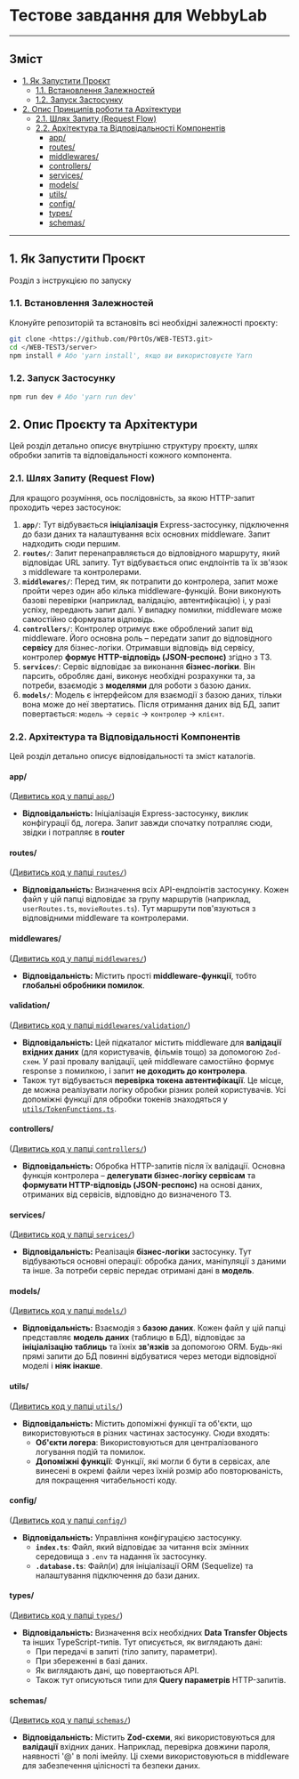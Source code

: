# Тестове завдання для WebbyLab
---
## Зміст

* [1. Як Запустити Проєкт](#1-як-запустити-проєкт)
    * [1.1. Встановлення Залежностей](#11-встановлення-залежностей)
    * [1.2. Запуск Застосунку](#12-запуск-застосунку)
* [2. Опис Принципів роботи та Архітектури](#2-опис-проєкту-та-архітектури)
    * [2.1. Шлях Запиту (Request Flow)](#21-шлях-запиту-request-flow)
    * [2.2. Архітектура та Відповідальності Компонентів](#22-архітектура-та-відповідальності-компонентів)
        * [app/](#app)
        * [routes/](#routes)
        * [middlewares/](#middlewares)
        * [controllers/](#controllers)
        * [services/](#services)
        * [models/](#models)
        * [utils/](#utils)
        * [config/](#config)
        * [types/](#types)
        * [schemas/](#schemas)

---

## 1. Як Запустити Проєкт

Розділ з інструкцією по запуску


### 1.1. Встановлення Залежностей

Клонуйте репозиторій та встановіть всі необхідні залежності проєкту:

```bash
git clone <https://github.com/P0rtOs/WEB-TEST3.git>
cd </WEB-TEST3/server>
npm install # Або 'yarn install', якщо ви використовуєте Yarn
```
### 1.2. Запуск Застосунку
```bash
npm run dev # Або 'yarn run dev'
```

## 2. Опис Проєкту та Архітектури

Цей розділ детально описує внутрішню структуру проєкту, шлях обробки запитів та відповідальності кожного компонента.

### 2.1. Шлях Запиту (Request Flow)

Для кращого розуміння, ось послідовність, за якою HTTP-запит проходить через застосунок:

1.  **`app/`**: Тут відбувається **ініціалізація** Express-застосунку, підключення до бази даних та налаштування всіх основних middleware. Запит надходить сюди першим.
2.  **`routes/`**: Запит перенаправляється до відповідного маршруту, який відповідає URL запиту. Тут відбувається опис ендпоінтів та їх зв'язок з middleware та контролерами.
3.  **`middlewares/`**: Перед тим, як потрапити до контролера, запит може пройти через один або кілька middleware-функцій. Вони виконують базові перевірки (наприклад, валідацію, автентифікацію) і, у разі успіху, передають запит далі. У випадку помилки, middleware може самостійно сформувати відповідь.
4.  **`controllers/`**: Контролер отримує вже оброблений запит від middleware. Його основна роль – передати запит до відповідного **сервісу** для бізнес-логіки. Отримавши відповідь від сервісу, контролер **формує HTTP-відповідь (JSON-респонс)** згідно з ТЗ.
5.  **`services/`**: Сервіс відповідає за виконання **бізнес-логіки**. Він парсить, обробляє дані, виконує необхідні розрахунки та, за потреби, взаємодіє з **моделями** для роботи з базою даних.
6.  **`models/`**: Модель є інтерфейсом для взаємодії з базою даних, тільки вона може до неї звертатись. Після отримання даних від БД, запит повертається: `модель` -> `сервіс` -> `контролер` -> `клієнт`.

### 2.2. Архітектура та Відповідальності Компонентів

Цей розділ детально описує відповідальності та зміст каталогів.

#### app/
([Дивитись код у папці `app/`](./server/src/app.ts))

* **Відповідальність:** Ініціалізація Express-застосунку, виклик конфігурації бд, логера. Запит завжди спочатку потрапляє сюди, звідки і потрапляє в **router**

#### routes/
([Дивитись код у папці `routes/`](./server/src/routes/))

* **Відповідальність:** Визначення всіх API-ендпоінтів застосунку. Кожен файл у цій папці відповідає за групу маршрутів (наприклад, `userRoutes.ts`, `movieRoutes.ts`). Тут маршрути пов'язуються з відповідними middleware та контролерами.

#### middlewares/
([Дивитись код у папці `middlewares/`](./server/src/middlewares/))

* **Відповідальність:** Містить прості **middleware-функції**, тобто **глобальні обробники помилок**.

#### validation/
([Дивитись код у папці `middlewares/validation/`](./server/src/validation/))

* **Відповідальність:** Цей підкаталог містить middleware для **валідації вхідних даних** (для користувачів, фільмів тощо) за допомогою `Zod-схем`. У разі провалу валідації, цей middleware самостійно формує response з помилкою, і запит **не доходить до контролера**.
* Також тут відбувається **перевірка токена автентифікації**. Це місце, де можна реалізувати логіку обробки різних ролей користувачів. Усі допоміжні функції для обробки токенів знаходяться у [`utils/TokenFunctions.ts`](./server/src/utils/TokenFunctions.ts).

#### controllers/
([Дивитись код у папці `controllers/`](./server/src/controllers/))

* **Відповідальність:** Обробка HTTP-запитів після їх валідації. Основна функція контролера – **делегувати бізнес-логіку сервісам** та **формувати HTTP-відповідь (JSON-респонс)** на основі даних, отриманих від сервісів, відповідно до визначеного ТЗ.

#### services/
([Дивитись код у папці `services/`](./server/src/services/))

* **Відповідальність:** Реалізація **бізнес-логіки** застосунку. Тут відбуваються основні операції: обробка даних, маніпуляції з даними та інше.
За потреби сервіс передає отримані дані в **модель**.

#### models/
([Дивитись код у папці `models/`](./server/src/models/))

* **Відповідальність:** Взаємодія з **базою даних**. Кожен файл у цій папці представляє **модель даних** (таблицю в БД), відповідає за **ініціалізацію таблиць** та їхніх **зв'язків** за допомогою ORM. Будь-які прямі запити до БД повинні відбуватися через методи відповідної моделі і **ніяк інакше**.

#### utils/
([Дивитись код у папці `utils/`](./server/src/utils/))

* **Відповідальність:** Містить допоміжні функції та об'єкти, що використовуються в різних частинах застосунку. Сюди входять:
    * **Об'єкти логера**: Використовуються для централізованого логування подій та помилок.
    * **Допоміжні функції**: Функції, які могли б бути в сервісах, але винесені в окремі файли через їхній розмір або повторюваність, для покращення читабельності коду.

#### config/
([Дивитись код у папці `config/`](./server/src/config/))

* **Відповідальність:** Управління конфігурацією застосунку.
    * **`index.ts`**: Файл, який відповідає за читання всіх змінних середовища з `.env` та надання їх застосунку.
    * **`.database.ts`**: Файл(и) для ініціалізації ORM (Sequelize) та налаштування підключення до бази даних.

#### types/
([Дивитись код у папці `types/`](./server/src/types/))

* **Відповідальність:** Визначення всіх необхідних **Data Transfer Objects** та інших TypeScript-типів. Тут описується, як виглядають дані:
    * При передачі в запиті (тіло запиту, параметри).
    * При збереженні в базі даних.
    * Як виглядають дані, що повертаються API.
    * Також тут описуються типи для **Query параметрів** HTTP-запитів.

#### schemas/
([Дивитись код у папці `schemas/`](./server/src/schemas/))

* **Відповідальність:** Містить **Zod-схеми**, які використовуються для **валідації** вхідних даних. Наприклад, перевірка довжини пароля, наявності '@' в полі імейлу. Ці схеми використовуються в middleware для забезпечення цілісності та безпеки даних.